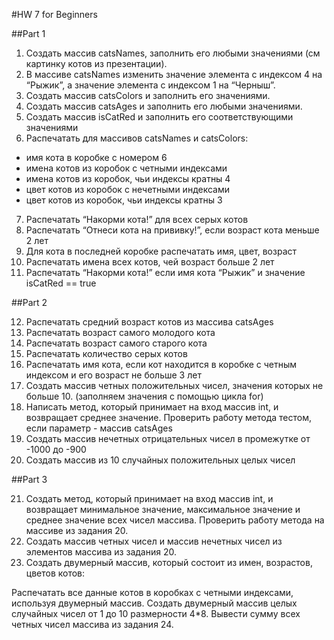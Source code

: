 #HW 7 for Beginners

##Part 1


1) Создать массив catsNames, заполнить его любыми значениями (см картинку котов из презентации).
2) В массиве catsNames изменить значение элемента с индексом 4 на “Рыжик”,  а значение элемента с индексом 1 на “Черныш”.
3) Создать массив catsColors и заполнить его значениями.
4) Создать массив catsAges и заполнить его любыми значениями.
5) Создать массив isCatRed и заполнить его соответствующими значениями
6) Распечатать для массивов catsNames и catsColors:
* имя кота в коробке с номером 6
* имена котов из коробок с четными индексами
* имена котов из коробок, чьи индексы кратны 4
* цвет котов из коробок с нечетными индексами
* цвет котов из коробок, чьи индексы кратны 3

7) Распечатать “Накорми кота!” для всех серых котов
8) Распечатать “Отнеси кота на прививку!”, если возраст кота меньше 2 лет
9) Для кота в последней коробке распечатать имя, цвет, возраст
10) Распечатать имена всех котов, чей возраст больше 2 лет
11) Распечатать “Накорми кота!” если имя кота “Рыжик” и значение isCatRed == true




##Part 2


12) Распечатать средний возраст котов из массива catsAges
13) Распечатать возраст самого молодого кота
14) Распечатать возраст самого старого кота
15) Распечатать количество серых котов
16) Распечатать имя кота, если кот находится в коробке с четным индексом и его возраст не больше 3 лет
17) Создать массив четных положительных чисел, значения которых не больше 10. (заполняем значения с помощью цикла for)
18) Написать метод, который принимает на вход массив int, и возвращает среднее значение. Проверить работу метода тестом, если параметр - массив catsAges
19) Создать массив нечетных отрицательных чисел в промежутке от -1000 до -900
20) Создать массив из 10 случайных положительных целых чисел

##Part 3

21) Создать метод, который принимает на вход массив int,  и возвращает минимальное значение, максимальное значение и среднее значение всех чисел массива. Проверить работу метода на массиве из задания 20.
22) Создать массив четных чисел и массив нечетных чисел из элементов массива из задания 20.
23) Создать двумерный массив, который состоит из имен, возрастов, цветов котов:


Распечатать все данные котов в коробках с четными индексами, используя двумерный массив.
Создать двумерный массив целых случайных чисел от 1 до 10 размерности 4*8.
Вывести сумму всех четных чисел массива из задания 24.

